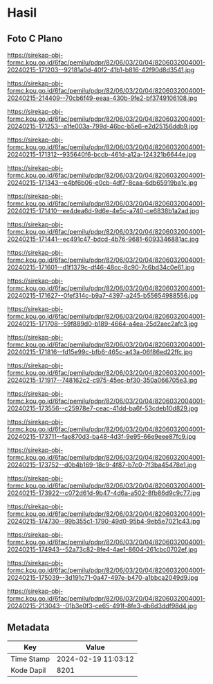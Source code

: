 # Hasil

## Foto C Plano

https://sirekap-obj-formc.kpu.go.id/6fac/pemilu/pdpr/82/06/03/20/04/8206032004001-20240215-171203--92181a0d-40f2-41b1-b816-42f90d8d3541.jpg

https://sirekap-obj-formc.kpu.go.id/6fac/pemilu/pdpr/82/06/03/20/04/8206032004001-20240215-214409--70cb6f49-eeaa-430b-9fe2-bf3749106108.jpg

https://sirekap-obj-formc.kpu.go.id/6fac/pemilu/pdpr/82/06/03/20/04/8206032004001-20240215-171253--a1fe003a-799d-46bc-b5e6-e2d25156ddb9.jpg

https://sirekap-obj-formc.kpu.go.id/6fac/pemilu/pdpr/82/06/03/20/04/8206032004001-20240215-171312--935640f6-bccb-461d-a12a-124321b6644e.jpg

https://sirekap-obj-formc.kpu.go.id/6fac/pemilu/pdpr/82/06/03/20/04/8206032004001-20240215-171343--e4bf6b06-e0cb-4df7-8caa-6db65919ba1c.jpg

https://sirekap-obj-formc.kpu.go.id/6fac/pemilu/pdpr/82/06/03/20/04/8206032004001-20240215-171410--ee4dea6d-9d6e-4e5c-a740-ce6838b1a2ad.jpg

https://sirekap-obj-formc.kpu.go.id/6fac/pemilu/pdpr/82/06/03/20/04/8206032004001-20240215-171441--ec491c47-bdcd-4b76-9681-6093346881ac.jpg

https://sirekap-obj-formc.kpu.go.id/6fac/pemilu/pdpr/82/06/03/20/04/8206032004001-20240215-171601--d1f1379c-df46-48cc-8c90-7c6bd34c0e61.jpg

https://sirekap-obj-formc.kpu.go.id/6fac/pemilu/pdpr/82/06/03/20/04/8206032004001-20240215-171627--0fef314c-b9a7-4397-a245-b55654988556.jpg

https://sirekap-obj-formc.kpu.go.id/6fac/pemilu/pdpr/82/06/03/20/04/8206032004001-20240215-171708--59f889d0-b189-4664-a4ea-25d2aec2afc3.jpg

https://sirekap-obj-formc.kpu.go.id/6fac/pemilu/pdpr/82/06/03/20/04/8206032004001-20240215-171816--fd15e99c-bfb6-465c-a43a-06f86ed22ffc.jpg

https://sirekap-obj-formc.kpu.go.id/6fac/pemilu/pdpr/82/06/03/20/04/8206032004001-20240215-171917--748162c2-c975-45ec-bf30-350a066705e3.jpg

https://sirekap-obj-formc.kpu.go.id/6fac/pemilu/pdpr/82/06/03/20/04/8206032004001-20240215-173556--c25978e7-ceac-41dd-ba6f-53cdeb10d829.jpg

https://sirekap-obj-formc.kpu.go.id/6fac/pemilu/pdpr/82/06/03/20/04/8206032004001-20240215-173711--fae870d3-ba48-4d3f-9e95-66e9eee87fc9.jpg

https://sirekap-obj-formc.kpu.go.id/6fac/pemilu/pdpr/82/06/03/20/04/8206032004001-20240215-173752--d0b4b169-18c9-4f87-b7c0-7f3ba45478e1.jpg

https://sirekap-obj-formc.kpu.go.id/6fac/pemilu/pdpr/82/06/03/20/04/8206032004001-20240215-173922--c072d61d-9b47-4d6a-a502-8fb86d9c9c77.jpg

https://sirekap-obj-formc.kpu.go.id/6fac/pemilu/pdpr/82/06/03/20/04/8206032004001-20240215-174730--99b355c1-1790-49d0-95b4-9eb5e7021c43.jpg

https://sirekap-obj-formc.kpu.go.id/6fac/pemilu/pdpr/82/06/03/20/04/8206032004001-20240215-174943--52a73c82-8fe4-4ae1-8604-261cbc0702ef.jpg

https://sirekap-obj-formc.kpu.go.id/6fac/pemilu/pdpr/82/06/03/20/04/8206032004001-20240215-175039--3d191c71-0a47-497e-b470-a1bbca2049d9.jpg

https://sirekap-obj-formc.kpu.go.id/6fac/pemilu/pdpr/82/06/03/20/04/8206032004001-20240215-213043--01b3e0f3-ce65-491f-8fe3-db6d3ddf98d4.jpg


## Metadata

| Key        | Value               |
| ---------- | ------------------- |
| Time Stamp | 2024-02-19 11:03:12 |
| Kode Dapil | 8201                |



